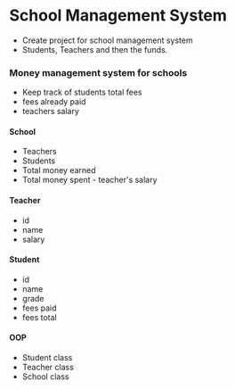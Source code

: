 # School Management System

- Create project for school management system
- Students, Teachers and then the funds.

### Money management system for schools

- Keep track of students total fees
- fees already paid
- teachers salary

#### School

- Teachers
- Students
- Total money earned
- Total money spent - teacher's salary

#### Teacher

- id
- name
- salary

#### Student

- id
- name
- grade
- fees paid
- fees total

#### OOP

- Student class
- Teacher class
- School class